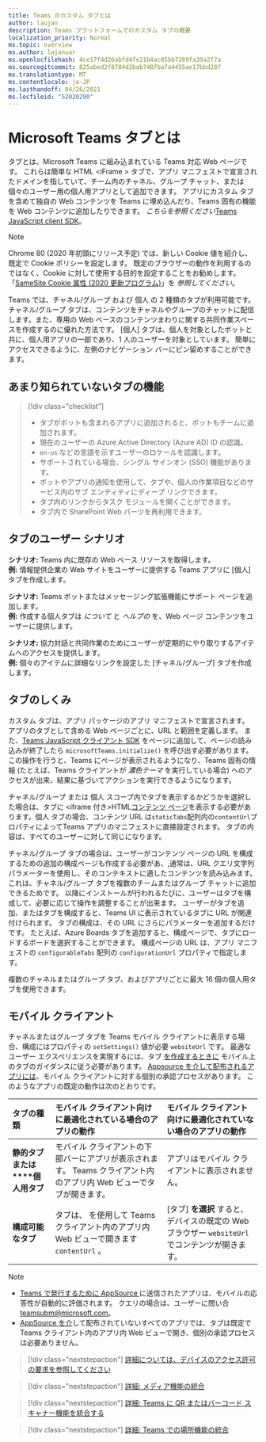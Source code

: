 ```yaml
---
title: Teams のカスタム タブとは
author: laujan
description: Teams プラットフォームでのカスタム タブの概要
localization_priority: Normal
ms.topic: overview
ms.author: lajanuar
ms.openlocfilehash: 4ce17f4d26abfd4fe21b4ac05bb7269fa39a2f7a
ms.sourcegitcommit: 825abed2f8784d2bab7407ba7a4455ae17bbd28f
ms.translationtype: MT
ms.contentlocale: ja-JP
ms.lasthandoff: 04/26/2021
ms.locfileid: "52020290"
---
```

# <a name="what-are-microsoft-teams-tabs"></a>Microsoft Teams タブとは

タブとは、Microsoft Teams に組み込まれている Teams 対応 Web ページです。 これらは簡単な HTML <iFrame \> タブで、アプリ マニフェストで宣言されたドメインを指していて、チーム内のチャネル、グループ チャット、または個々のユーザー用の個人用アプリとして追加できます。 アプリにカスタム タブを含めて独自の Web コンテンツを Teams に埋め込んだり、Teams 固有の機能を Web コンテンツに追加したりできます。 *こちらを参照ください*[Teams JavaScript client SDK](/javascript/api/overview/msteams-client)。

> [!NOTE]
> Chrome 80 (2020 年初頭にリリース予定) では、新しい Cookie 値を紹介し、既定で Cookie ポリシーを設定します。 既定のブラウザーの動作を利用するのではなく、Cookie に対して使用する目的を設定することをお勧めします。 「[SameSite Cookie 属性 (2020 更新プログラム)](../resources/samesite-cookie-update.md)」を *参照してください*。

Teams では、チャネル/グループ および 個人 の 2 種類のタブが利用可能です。 チャネル/グループ タブは、コンテンツをチャネルやグループのチャットに配信します。また、専用の Web ベースのコンテンツまわりに関する共同作業スペースを作成するのに優れた方法です。 [個人] タブは、個人を対象としたボットと共に、個人用アプリの一部であり、1 人のユーザーを対象としています。 簡単にアクセスできるように、左側のナビゲーション バーにピン留めすることができます。

## <a name="lesser-known-tab-features"></a>あまり知られていないタブの機能

> [!div class="checklist"]
>
> * タブがボットも含まれるアプリに追加されると、ボットもチームに追加されます。
> * 現在のユーザーの Azure Active Directory (Azure AD) ID の認識。
> * `en-us` などの言語を示すユーザーのロケールを認識します。 
> * サポートされている場合、シングル サインオン (SSO) 機能があります。
> * ボットやアプリの通知を使用して、タブや、個人の作業項目などのサービス内のサブ エンティティにディープ リンクできます。
> * タブ内のリンクからタスク モジュールを開くことができます。
> * タブ内で SharePoint Web パーツを再利用できます。

## <a name="tabs-user-scenarios"></a>タブのユーザー シナリオ

**シナリオ:** Teams 内に既存の Web ベース リソースを取得します。 \
**例:** 情報提供企業の Web サイトをユーザーに提供する Teams アプリに [個人] タブを作成します。

**シナリオ:** Teams ボットまたはメッセージング拡張機能にサポート ページを追加します。 \
**例:** 作成する個人タブは *について* と *ヘルプの* を、Web ページ コンテンツをユーザーに提供します。

**シナリオ:** 協力対話と共同作業のためにユーザーが定期的にやり取りするアイテムへのアクセスを提供します。 \
**例:** 個々のアイテムに詳細なリンクを設定した [チャネル/グループ] タブを作成します。

## <a name="how-do-tabs-work"></a>タブのしくみ

カスタム タブは、アプリ パッケージのアプリ マニフェストで宣言されます。 アプリのタブとして含める Web ページごとに、URL と範囲を定義します。 また、[Teams JavaScript クライアント SDK](/javascript/api/overview/msteams-client) をページに追加して、ページの読み込みが終了したら `microsoftTeams.initialize()` を呼び出す必要があります。 この操作を行うと、Teams にページが表示されるようになり、Teams 固有の情報 (たとえば、Teams クライアントが *濃色テーマ* を実行している場合) へのアクセスが出来、結果に基づいてアクションを実行できるようになります。

チャネル/グループ または 個人 スコープ内でタブを表示するかどうかを選択した場合は、タブに <iframe 付き\>HTML[コンテンツ ページ](~/tabs/how-to/create-tab-pages/content-page.md)を表示する必要があります。個人 タブの場合、コンテンツ URL は`staticTabs`配列内の`contentUrl`プロパティによってTeams アプリのマニフェストに直接設定されます。 タブの内容は、すべてのユーザーに対して同じになります。

チャネル/グループ タブの場合は、ユーザーがコンテンツ ページの URL を構成するための追加の構成ページも作成する必要があ、,通常は、URL クエリ文字列パラメーターを使用し、そのコンテキストに適したコンテンツを読み込みます。 これは、チャネル/グループ タブを複数のチームまたはグループ チャットに追加できるためです。 以降にインストールが行われるたびに、ユーザーはタブを構成して、必要に応じて操作を調整することが出来ます。 ユーザーがタブを追加、またはタブを構成すると、Teams UI に表示されているタブに URL が関連付けられます。 タブの構成は、その URL にさらにパラメーターを追加するだけです。 たとえば、Azure Boards タブを追加すると、構成ページで、タブにロードするボードを選択することができます。 構成ページの URL は、アプリ マニフェストの `configurableTabs` 配列の `configurationUrl` プロパティで指定します。

複数のチャネルまたはグループ タブ、およびアプリごとに最大 16 個の個人用タブを使用できます。

## <a name="mobile-clients"></a>モバイル クライアント

チャネルまたはグループ タブを Teams モバイル クライアントに表示する場合、構成にはプロパティの `setSettings()` 値が必要 `websiteUrl` です。 最適なユーザー エクスペリエンスを実現するには、タブ [を作成するときに](~/tabs/design/tabs-mobile.md) モバイル上のタブのガイダンスに従う必要があります。 [Appsource を介して配布されるアプリには](~/concepts/deploy-and-publish/appsource/publish.md)、モバイル クライアントに対する個別の承認プロセスがあります。 このようなアプリの既定の動作は次のとおりです。

| **タブの種類** | **モバイル クライアント向けに最適化されている場合のアプリの動作** | **モバイル クライアント向けに最適化されていない場合のアプリの動作** |
|:-----|:-----|:-----|
| **静的タブまたは****個人用タブ**|モバイル クライアントの下部バーにアプリが表示されます。 Teams クライアント内のアプリ内 Web ビューでタブが開きます。 | アプリはモバイル クライアントに表示されません。 |
| **構成可能なタブ** | タブは、 を使用して Teams クライアント内のアプリ内 Web ビューで開きます `contentUrl` 。 | [タブ] **を選択** すると、デバイスの既定の Web ブラウザー `websiteUrl` でコンテンツが開きます。 |


> [!NOTE]
>
> * [Teams で発行するために AppSource ](../concepts/deploy-and-publish/overview.md#publish-to-appsource) に送信されたアプリは、モバイルの応答性が自動的に評価されます。 クエリの場合は、ユーザーに問い合 teamsubm@microsoft.com。
> * [AppSource を介](../concepts/deploy-and-publish/overview.md)して配布されていないすべてのアプリでは、タブは既定で Teams クライアント内のアプリ内 Web ビューで開き、個別の承認プロセスは必要ありません。

> [!div class="nextstepaction"]
> [詳細については、デバイスのアクセス許可の要求を参照してください](../concepts/device-capabilities/native-device-permissions.md)

> [!div class="nextstepaction"]
> [詳細: メディア機能の統合](../concepts/device-capabilities/mobile-camera-image-permissions.md)

> [!div class="nextstepaction"]
> [詳細: Teams に QR またはバーコード スキャナー機能を統合する](../concepts/device-capabilities/qr-barcode-scanner-capability.md)

> [!div class="nextstepaction"]
> [詳細: Teams での場所機能の統合](../concepts/device-capabilities/location-capability.md)
